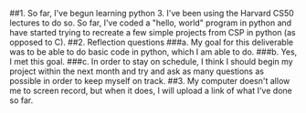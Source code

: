 ##1. So far, I've begun learning python 3. I've been using the Harvard CS50 lectures to do so. So far, I've coded a "hello, world" program in python and have started trying to recreate a few simple projects from CSP in python (as opposed to C).
##2. Reflection questions
###a. My goal for this deliverable was to be able to do basic code in python, which I am able to do.
###b. Yes, I met this goal.
###c. In order to stay on schedule, I think I should begin my project within the next month and try and ask as many questions as possible in order to keep myself on track.
##3. My computer doesn't allow me to screen record, but when it does, I will upload a link of what I've done so far.
